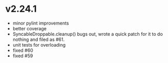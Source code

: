 # v2.24.1

* minor pylint improvements
* better coverage
* SyncableDroppable.cleanup() bugs out, wrote a quick patch for it to do nothing and filed as #61.
* unit tests for overloading
* fixed #60
* fixed #59

